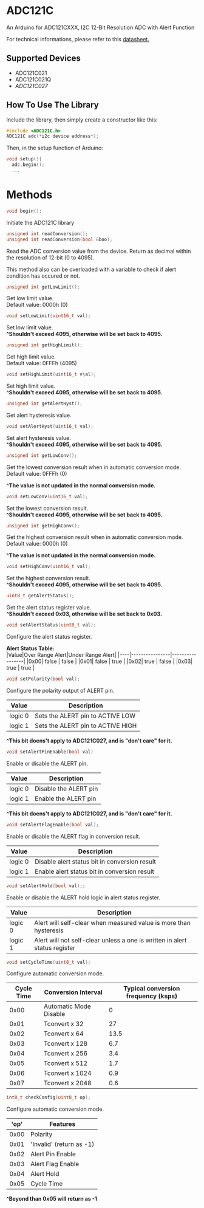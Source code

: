 # ADC121C
An Arduino for ADC121CXXX, I2C 12-Bit Resolution ADC with Alert Function

For technical informations, please refer to this [datasheet.](https://www.ti.com/lit/ds/symlink/adc121c021.pdf?ts=1639027374303&ref_url=https%253A%252F%252Fwww.google.com.sg%252F)

## Supported Devices
- ADC121C021
- ADC121C021Q
- *ADC121C027*

## How To Use The Library
Include the library, then simply create a constructor like this:
```C
#include <ADC121C.h>
ADC121C adc(*i2c device address*);
```

Then, in the setup function of Arduino:
```C
void setup(){
  adc.begin();
  ...
```

# Methods
```C
void begin();
```
Initiate the ADC121C library

```C
unsigned int readConversion();
unsigned int readConversion(bool &boo);
```
Read the ADC conversion value from the device. Return as decimal within the resolution of 12-bit (0 to 4095).

This method also can be overloaded with a variable to check if alert condition has occured or not.

```C
unsigned int getLowLimit();
```
Get low limit value.<br>
Default value: 0000h (0)

```C
void setLowLimit(uint16_t val);
```
Set low limit value.<br>
**^Shouldn't exceed 4095, otherwise will be set back to 4095.**

```C
unsigned int getHighLimit();
```
Get high limit value.<br>
Default value: 0FFFh (4095)

```C
void setHighLimit(uint16_t v\al);
```
Set high limit value.<br>
**^Shouldn't exceed 4095, otherwise will be set back to 4095.**

```C
unsigned int getAlertHyst();
```
Get alert hysteresis value.

```C
void setAlertHyst(uint16_t val);
```
Set alert hysteresis value.<br>
**^Shouldn't exceed 4095, otherwise will be set back to 4095.**

```C
unsigned int getLowConv();
```
Get the lowest conversion result when in automatic conversion mode.<br>
Default value: 0FFFh (0)

**^The value is not updated in the normal conversion mode.**

```C
void setLowConv(uint16_t val);
```
Set the lowest conversion result.<br>
**^Shouldn't exceed 4095, otherwise will be set back to 4095.**

```C
unsigned int getHighConv();
```
Get the highest conversion result when in automatic conversion mode.<br>
Default value: 0000h (0)

**^The value is not updated in the normal conversion mode.**

```C
void setHighConv(uint16_t val);
```
Set the highest conversion result.<br>
**^Shouldn't exceed 4095, otherwise will be set back to 4095.**

```C
uint8_t getAlertStatus();
```
Get the alert status register value.<br>
**^Shouldn't exceed 0x03, otherwise will be set back to 0x03.**

```C
void setAlertStatus(uint8_t val);
```
Configure the alert status register.


**Alert Status Table:**<br>
|Value|Over Range Alert|Under Range Alert|
|----|----------------|-----------------|
|0x00| false | false |
|0x01| false | true |
|0x02| true | false |
|0x03| true | true |

```C
void setPolarity(bool val);
```
Configure the polarity output of ALERT pin.

|Value|Description|
|-----|----------------------------------|
|logic 0|Sets the ALERT pin to ACTIVE LOW|
|logic 1|Sets the ALERT pin to ACTIVE HIGH|

**^This bit doens't apply to ADC121C027, and is "don't care" for it.**

```C
void setAlertPinEnable(bool val)
```
Enable or disable the ALERT pin.

|Value|Description|
|-----|----------------------------------|
|logic 0|Disable the ALERT pin|
|logic 1|Enable the ALERT pin|

**^This bit doens't apply to ADC121C027, and is "don't care" for it.**

```C
void setAlertFlagEnable(bool val);
```
Enable or disable the ALERT flag in conversion result.

|Value|Description|
|-----|----------------------------------|
|logic 0|Disable alert status bit in conversion result|
|logic 1|Enable alert status bit in conversion result|

```C
void setAlertHold(bool val);;
```
Enable or disable the ALERT hold logic in alert status register.

|Value|Description|
|-----|----------------------------------|
|logic 0|Alert will self-clear when measured value is more than hysteresis|
|logic 1|Alert will not self-clear unless a one is written in alert status register|

```C
void setCycleTime(uint8_t val);
```
Configure automatic conversion mode.

|Cycle Time|Conversion Interval|Typical conversion frequency (ksps)|
|----------|-------------------|------------------------|
|0x00|Automatic Mode Disable| 0 |
|0x01|Tconvert x 32 | 27 |
|0x02|Tconvert x 64 | 13.5 |
|0x03|Tconvert x 128 | 6.7 |
|0x04|Tconvert x 256 | 3.4 |
|0x05|Tconvert x 512 | 1.7 |
|0x06|Tconvert x 1024 | 0.9 |
|0x07|Tconvert x 2048 | 0.6 |

```C
int8_t checkConfig(uint8_t op);
```
Configure automatic conversion mode.

|'op'|Features|
|----------|-------------------|
|0x00|Polarity|
|0x01|'Invalid' (return as -1)|
|0x02|Alert Pin Enable|
|0x03|Alert Flag Enable|
|0x04|Alert Hold|
|0x05|Cycle Time|

**^Beyond than 0x05 will return as -1**


